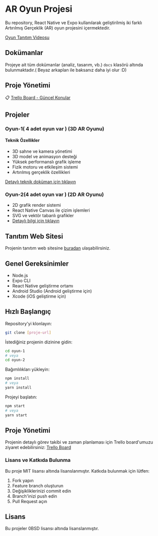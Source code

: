 # AR Oyun Projesi

Bu repository, React Native ve Expo kullanılarak geliştirilmiş iki farklı Artırılmış Gerçeklik (AR) oyun projesini içermektedir.

 [Oyun Tanıtım Videosu](https://youtube.com/shorts/yuTmxGDcQ-A?feature=share)

## Dokümanlar
Projeye ait tüm dokümanlar (analiz, tasarım, vb.) `docs` klasörü altında bulunmaktadır.( Beyaz arkaplan ile baksanız daha iyi olur :D)

## Proje Yönetimi
📋 [Trello Board - Güncel Konular](https://trello.com/b/Rq6sW60f/guncelkonular)

## Projeler

###  Oyun-1( 4 adet oyun var )  (3D AR Oyunu)

#### Teknik Özellikler
- 3D sahne ve kamera yönetimi
- 3D model ve animasyon desteği
- Yüksek performanslı grafik işleme
- Fizik motoru ve etkileşim sistemi
- Artırılmış gerçeklik özellikleri

[Detaylı teknik doküman için tıklayın](./docs/technical/threejs-system.md)

###  Oyun-2(4 adet oyun var )  (2D AR Oyunu)
- 2D grafik render sistemi
- React Native Canvas ile çizim işlemleri
- SVG ve vektör tabanlı grafikler
- [Detaylı bilgi için tıklayın](./oyun-2/README.md)

## Tanıtım Web Sitesi
Projenin tanıtım web sitesine [buradan](https://kurtaranberat.github.io/AR/) ulaşabilirsiniz.

## Genel Gereksinimler

- Node.js
- Expo CLI
- React Native geliştirme ortamı
- Android Studio (Android geliştirme için)
- Xcode (iOS geliştirme için)

## Hızlı Başlangıç

 Repository'yi klonlayın:
```bash
git clone [proje-url]
```

 İstediğiniz projenin dizinine gidin:
```bash
cd oyun-1
# veya
cd oyun-2
```

 Bağımlılıkları yükleyin:
```bash
npm install
# veya
yarn install
```

 Projeyi başlatın:
```bash
npm start
# veya
yarn start
```

## Proje Yönetimi

Projenin detaylı görev takibi ve zaman planlaması için Trello board'umuzu ziyaret edebilirsiniz:
[Trello Board](https://trello.com/b/Rq6sW60f/guncelkonular)

###  Lisans ve Katkıda Bulunma

Bu proje MIT lisansı altında lisanslanmıştır. Katkıda bulunmak için lütfen:
1. Fork yapın
2. Feature branch oluşturun
3. Değişikliklerinizi commit edin
4. Branch'inizi push edin
5. Pull Request açın

## Lisans

Bu projeler 0BSD lisansı altında lisanslanmıştır.
